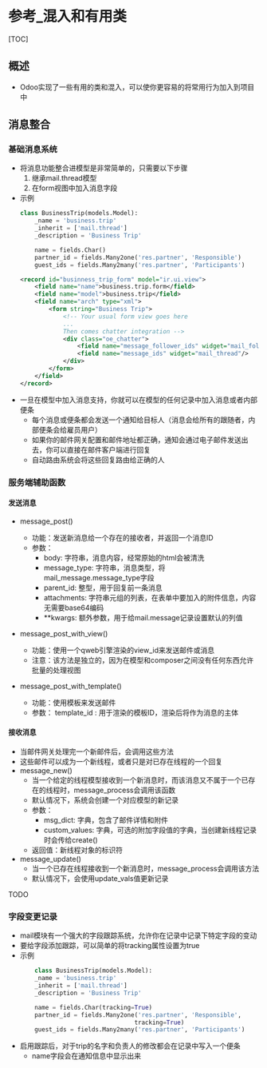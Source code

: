 


# 参考_混入和有用类

[TOC]


## 概述
* Odoo实现了一些有用的类和混入，可以使你更容易的将常用行为加入到项目中



## 消息整合

### 基础消息系统
* 将消息功能整合进模型是非常简单的，只需要以下步骤
    1. 继承mail.thread模型
    1. 在form视图中加入消息字段
* 示例
    ```python
    class BusinessTrip(models.Model):
        _name = 'business.trip'
        _inherit = ['mail.thread']
        _description = 'Business Trip'

        name = fields.Char()
        partner_id = fields.Many2one('res.partner', 'Responsible')
        guest_ids = fields.Many2many('res.partner', 'Participants')
    ```
    ```xml
    <record id="businness_trip_form" model="ir.ui.view">
        <field name="name">business.trip.form</field>
        <field name="model">business.trip</field>
        <field name="arch" type="xml">
            <form string="Business Trip">
                <!-- Your usual form view goes here
                ...
                Then comes chatter integration -->
                <div class="oe_chatter">
                    <field name="message_follower_ids" widget="mail_followers"/>
                    <field name="message_ids" widget="mail_thread"/>
                </div>
            </form>
        </field>
    </record>
    ```
* 一旦在模型中加入消息支持，你就可以在模型的任何记录中加入消息或者内部便条
    * 每个消息或便条都会发送一个通知给目标人（消息会给所有的跟随者，内部便条会给雇员用户）
    * 如果你的邮件网关配置和邮件地址都正确，通知会通过电子邮件发送出去，你可以直接在邮件客户端进行回复
    * 自动路由系统会将这些回复路由给正确的人


### 服务端辅助函数
#### 发送消息
* message_post()
    * 功能：发送新消息给一个存在的接收者，并返回一个消息ID
    * 参数：
        * body: 字符串，消息内容，经常原始的html会被清洗
        * message_type: 字符串，消息类型，将mail_message.message_type字段
        * parent_id: 整型，用于回复前一条消息
        * attachments: 字符串元组的列表，在表单中要加入的附件信息，内容无需要base64编码
        * **kwargs: 额外参数，用于给mail.message记录设置默认的列值
    
* message_post_with_view() 
    * 功能：使用一个qweb引擎渲染的view_id来发送邮件或消息
    * 注意：该方法是独立的，因为在模型和composer之间没有任何东西允许批量的处理视图

* message_post_with_template()
    * 功能：使用模板来发送邮件
    * 参数：
        template_id : 用于渲染的模板ID，渲染后将作为消息的主体

#### 接收消息
* 当邮件网关处理完一个新邮件后，会调用这些方法
* 这些邮件可以成为一个新线程，或者只是对已存在线程的一个回复
* message_new()
    * 当一个给定的线程模型接收到一个新消息时，而该消息又不属于一个已存在的线程时，message_process会调用该函数
    * 默认情况下，系统会创建一个对应模型的新记录
    * 参数：
        * msg_dict: 字典，包含了邮件详情和附件
        * custom_values: 字典，可选的附加字段值的字典，当创建新线程记录时会传给create()
    * 返回值：新线程对象的标识符
* message_update()
    * 当一个已存在线程接收到一个新消息时，message_process会调用该方法
    * 默认情况下，会使用update_vals值更新记录

TODO


### 字段变更记录
* mail模块有一个强大的字段跟踪系统，允许你在记录中记录下特定字段的变动
* 要给字段添加跟踪，可以简单的将tracking属性设置为true
* 示例
    ```python
        class BusinessTrip(models.Model):
        _name = 'business.trip'
        _inherit = ['mail.thread']
        _description = 'Business Trip'

        name = fields.Char(tracking=True)
        partner_id = fields.Many2one('res.partner', 'Responsible',
                                    tracking=True)
        guest_ids = fields.Many2many('res.partner', 'Participants')
    ```
* 启用跟踪后，对于trip的名字和负责人的修改都会在记录中写入一个便条
    * name字段会在通知信息中显示出来